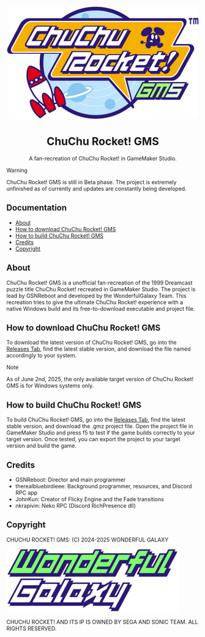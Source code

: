 <p align="center">
<img scr="https://github.com/GSNReboot/ChuChuRocketGMS/blob/main/images/Logo_Color.png" data-canonical src="https://github.com/GSNReboot/ChuChuRocketGMS/blob/main/images/Logo_Color.png" width="500"/>
</p>

</p><h1 align="center">ChuChu Rocket! GMS</h1>

<p align="center">A fan-recreation of ChuChu Rocket! in GameMaker Studio.</p>

> [!WARNING]
> ChuChu Rocket! GMS is still in Beta phase. The project is extremely unfinished as of currently and updates are constantly being developed.

## Documentation
- [About](#about)
- [How to download ChuChu Rocket! GMS](#how-to-download-chuchu-rocket-gms)
- [How to build ChuChu Rocket! GMS](#how-to-build-chuchu-rocket-gms)
- [Credits](#credits)
- [Copyright](#copyright)

## About
ChuChu Rocket! GMS is a unofficial fan-recreation of the 1999 Dreamcast puzzle title ChuChu Rocket! recreated in GameMaker Studio. The project is lead by GSNReboot and developed by the WonderfulGalaxy Team. This recreation tries to give the ultimate ChuChu Rocket! experience with a native Windows build and its free-to-download executable and project file.

## How to download ChuChu Rocket! GMS
To download the latest version of ChuChu Rocket! GMS, go into the [Releases Tab](https://github.com/GSNReboot/ChuChuRocketGMS/releases), find the latest stable version, and download the file named accordingly to your system.

> [!NOTE]
> As of June 2nd, 2025, the only available target version of ChuChu Rocket! GMS is for Windows systems only.

## How to build ChuChu Rocket! GMS
To build ChuChu Rocket! GMS, go into the [Releases Tab](https://github.com/GSNReboot/ChuChuRocketGMS/releases), find the latest stable version, and download the .gmz project file. Open the project file in GameMaker Studio and press f5 to test if the game builds correctly to your target version. Once tested, you can export the project to your target version and build the game.

## Credits
- GSNReboot: Director and main programmer
- therealbluebirdieee: Background programmer, resources, and Discord RPC app
- JohnKun: Creator of Flicky Engine and the Fade transitions
- nkrapivin: Neko RPC (Discord RichPresence dll)

## Copyright 
CHUCHU ROCKET! GMS: (C) 2024-2025 WONDERFUL GALAXY
<p>
<img scr="https://github.com/GSNReboot/ChuChuRocketGMS/blob/main/images/WonderfulGalaxyTeamLogo.png" data-canonical src="https://github.com/GSNReboot/ChuChuRocketGMS/blob/main/images/WonderfulGalaxyTeamLogo.png" width="450"/>
</p>

CHUCHU ROCKET! AND ITS IP IS OWNED BY SEGA AND SONIC TEAM. ALL RIGHTS RESERVED.
